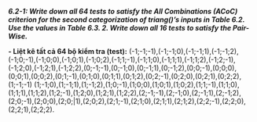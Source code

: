 ***6.2-1: Write down all 64 tests to satisfy the All Combinations (ACoC) criterion for the second categorization of triang()’s inputs in Table 6.2. Use the values in Table 6.3. 2. Write down all 16 tests to satisfy the Pair-Wise.***

**- Liệt kê tất cả 64 bộ kiểm tra (test):**
(-1;-1;-1),(-1;-1;0),(-1;-1;1),(-1;-1;2),(-1;0;-1),(-1;0;0),(-1;0;1),(-1;0;2),(-1;1;-1),(-1;1;0),(-1;1;1),(-1;1;2),(-1;2;-1),(-1;2;0),(-1;2;1),(-1;2;2),(0;-1;-1),(0;-1;0),(0;-1;1),(0;-1;2),(0;0;-1),(0;0;0),(0;0;1),(0;0;2),(0;1;-1),(0;1;0),(0;1;1),(0;1;2),(0;2;-1),(0;2;0),(0;2;1),(0;2;2),(1;-1;-1)
(1;-1;0),(1;-1;1),(1;-1;2),(1;0;-1),(1;0;0),(1;0;1),(1;0;2),(1;1;-1),(1;1;0),(1;1;1),(1;1;2),(1;2;-1),(1;2;0),(1;2;1),(1;2;2),(2;-1;-1),(2;-1;0),(2;-1;1),(2;-1;2),(2;0;-1),(2;0;0),(2;0;|1),(2;0;2),(2;1;-1),(2;1;0),(2;1;1),(2;1;2),(2;2;-1),(2;2;0),(2;2;1),(2;2;2).
